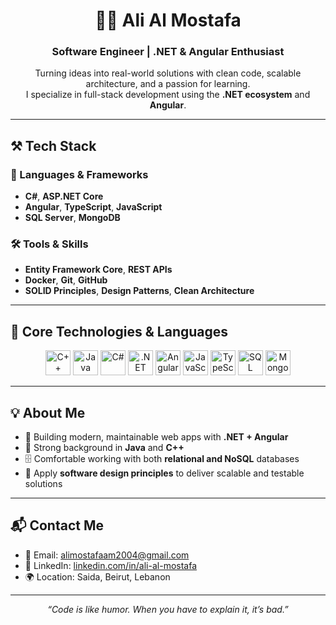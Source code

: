 <h1 align="center">👨‍💻 Ali Al Mostafa</h1>
<h3 align="center">Software Engineer | .NET & Angular Enthusiast</h3>

<p align="center">
  Turning ideas into real-world solutions with clean code, scalable architecture, and a passion for learning.<br>
  I specialize in full-stack development using the <strong>.NET ecosystem</strong> and <strong>Angular</strong>.
</p>

---

## ⚒️ Tech Stack

### 🧠 Languages & Frameworks
- **C#**, **ASP.NET Core**
- **Angular**, **TypeScript**, **JavaScript**
- **SQL Server**, **MongoDB**

### 🛠️ Tools & Skills
- **Entity Framework Core**, **REST APIs**
- **Docker**, **Git**, **GitHub**
- **SOLID Principles**, **Design Patterns**, **Clean Architecture**

---

## 🚀 Core Technologies & Languages

<p align="center">
  <img src="https://cdn.jsdelivr.net/gh/devicons/devicon/icons/cplusplus/cplusplus-original.svg" alt="C++" width="40" height="40" />
  <img src="https://cdn.jsdelivr.net/gh/devicons/devicon/icons/java/java-original.svg" alt="Java" width="40" height="40" />
  <img src="https://cdn.jsdelivr.net/gh/devicons/devicon/icons/csharp/csharp-original.svg" alt="C#" width="40" height="40" />
  <img src="https://cdn.jsdelivr.net/gh/devicons/devicon/icons/dot-net/dot-net-original.svg" alt=".NET Core" width="40" height="40" />
  <img src="https://cdn.jsdelivr.net/gh/devicons/devicon/icons/angularjs/angularjs-original.svg" alt="Angular" width="40" height="40" />
  <img src="https://cdn.jsdelivr.net/gh/devicons/devicon/icons/javascript/javascript-original.svg" alt="JavaScript" width="40" height="40" />
  <img src="https://cdn.jsdelivr.net/gh/devicons/devicon/icons/typescript/typescript-original.svg" alt="TypeScript" width="40" height="40" />
  <img src="https://cdn.jsdelivr.net/gh/devicons/devicon/icons/microsoftsqlserver/microsoftsqlserver-plain.svg" alt="SQL Server" width="40" height="40" />
  <img src="https://cdn.jsdelivr.net/gh/devicons/devicon/icons/mongodb/mongodb-original.svg" alt="MongoDB" width="40" height="40" />
</p>



---

## 💡 About Me

- 🚀 Building modern, maintainable web apps with **.NET + Angular**
- 🧠 Strong background in **Java** and **C++**
- 🗄️ Comfortable working with both **relational and NoSQL** databases
- 🧩 Apply **software design principles** to deliver scalable and testable solutions

---

## 📬 Contact Me

- 📧 Email: [alimostafaam2004@gmail.com](mailto:alimostafaam2004@gmail.com)  
- 💼 LinkedIn: [linkedin.com/in/ali-al-mostafa](https://www.linkedin.com/in/ali-al-mostafa)  
- 🌍 Location: Saida, Beirut, Lebanon

---

<p align="center"><i>“Code is like humor. When you have to explain it, it’s bad.”</i></p>
